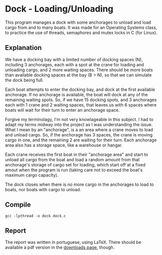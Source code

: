 # Dock - Loading/Unloading

This program manages a dock with some anchorages to unload and load cargo from and to many boats. It was made for an Operating Systems class, to practice the use of threads, semaphores and mutex locks in C (for Linux).

## Explanation

We have a docking bay with a limited number of docking spaces (N), including 3 anchorages, each with a spot at the crane for loading and unloading cargo, and 2 more waiting spaces. There should be more boats than available docking spaces at the bay (B > N), so that we can simulate the dock being full.

Each boat attempts to enter the docking bay, and dock at the first available anchorage. If no anchorage is available, the boat will dock at any of the remaining waiting spots. So, if we have 15 docking spots, and 3 anchorages each with 1 crane and 2 waiting spaces, that leaves us with 6 spaces where boats will wait for their turn to enter an anchorage space.

Forgive my terminolagy, I'm not very knowlageable in this subject. I had to adapt my terms midway into the project as I was understanding the issue. What I mean by an "anchorage", is a an area where a crane moves to load and unload cargo. So, if the anchorage has 3 spaces, the crane is moving cargo in one, and the remaining 2 are waiting for their turn. Each anchorage area also has a storage space, like a warehouse or hangar.

Each crane receives the first boat in their "anchorage area" and start to unload all cargo from the boat and load a random amount from that anchorage's  storage of cargo set for loading, which start off at a fixed amout when the program is run (taking care not to exceed the boat's maximum cargo capacity).

The dock closes when there is no more cargo in the anchorages to load to boats, nor boats with cargo to unload.

## Compile

    gcc -lpthread -o dock dock.c

## Report

The report was written in portuguese, using LaTeX. There should be available a pdf version in the [downloads page](https://github.com/helderco/dh-auto-backup/downloads), though.
